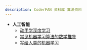 ```yaml
---
description: CoderFAN 资料库 算法资料
---
```


* **人工智能**
    *   [动手学深度学习](/algorithms/ai/d2l/README.md)
    *   [常见机器学习算法的数学推导](/algorithms/ai/ai_math/README.md)
    *   [写给人类的机器学习](/algorithms/ai/Machine_Learning_for_Humans/README.md)
    